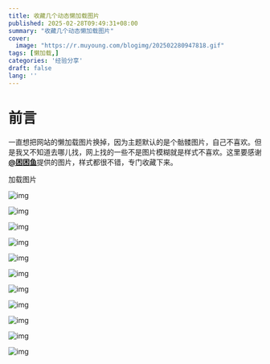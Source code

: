 ```yaml
---
title: 收藏几个动态懒加载图片
published: 2025-02-28T09:49:31+08:00
summary: "收藏几个动态懒加载图片"
cover:
  image: "https://r.muyoung.com/blogimg/202502280947818.gif"
tags: [懒加载,]
categories: '经验分享'
draft: false 
lang: ''
---
```


# **前言**

一直想把网站的懒加载图片换掉，因为主题默认的是个骷髅图片，自己不喜欢。但是我又不知道去哪儿找，网上找的一些不是图片模糊就是样式不喜欢。这里要感谢[**@困困鱼**](https://kunkunyu.com/)提供的图片，样式都很不错，专门收藏下来。

加载图片

![img](https://r.muyoung.com/blogimg/202502280944101.gif)

![img](https://r.muyoung.com/blogimg/202502280946977.gif)

![img](https://r.muyoung.com/blogimg/202502280946802.gif)

![img](https://r.muyoung.com/blogimg/202502280946848.gif)



![img](https://r.muyoung.com/blogimg/202502280947746.gif)



















![img](https://r.muyoung.com/blogimg/202502280947886.gif)

![img](https://r.muyoung.com/blogimg/202502280947818.gif)

![img](https://r.muyoung.com/blogimg/202502280947774.gif)

![img](https://r.muyoung.com/blogimg/202502280948966.gif)

![img](https://r.muyoung.com/blogimg/202502280948436.gif)



![img](https://r.muyoung.com/blogimg/202502280948576.gif)